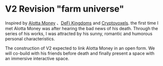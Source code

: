 # V2 Revision "farm universe"

lnspired by [Alotta Money](https://alottamoney.com/cryptovoxels/) 、[DeFi Kingdoms](https://defikingdoms.com/) and [Cryptovoxels](https://www.cryptovoxels.com/play?coords=N@1W,2S). the first time I met Alotta Money was after hearing the bad news of his death. Through the series of his works, I was attracted by his sunny, romantic and humorous personal characteristics.

The construction of V2 expected to link Alotta Money in an open form. We will co-build with his friends before death and finally present a space with an immersive interactive space.
